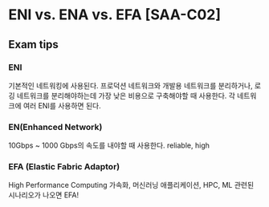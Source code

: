 # ENI vs. ENA vs. EFA [SAA-C02]

## Exam tips

### ENI
기본적인 네트워킹에 사용된다. 프로덕션 네트워크와 개발용 네트워크를 분리하거나, 로깅 네트워크를 분리해야하는데 가장 낮은 비용으로 구축해야할 때 사용한다. 각 네트워크에 여러 ENI를 사용하면 된다.

### EN(Enhanced Network)
10Gbps ~ 1000 Gbps의 속도를 내야할 때 사용한다. reliable, high

### EFA (Elastic Fabric Adaptor)
High Performance Computing 가속화, 머신러닝 애플리케이션, 
HPC, ML 관련된 시나리오가 나오면 EFA!
